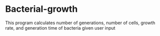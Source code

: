 # Bacterial-growth
This program calculates number of generations, number of cells, growth rate, and generation time of bacteria given user input
